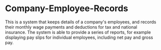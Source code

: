 # Company-Employee-Records
This is a system that keeps details of a company's employees, and records their 
monthly wage payments and deductions for tax and national insurance. The system 
is able to provide a series of reports, for example displaying pay slips for individual 
employees, including net pay and gross pay.
